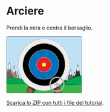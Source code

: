 # Arciere

Prendi la mira e centra il bersaglio.

![Immagine](thumbnail.png)

[Scarica lo ZIP con tutti i file del tutorial](https://github.com/coderdojomxp/tutorial/raw/main/scratch/arciere/arciere.zip).
